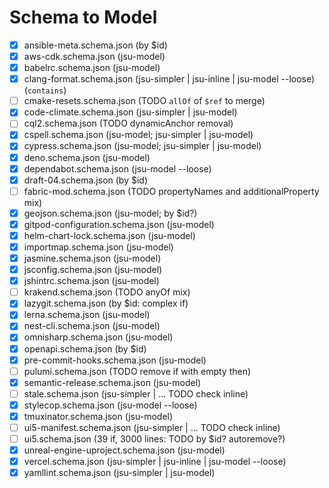 # Schema to Model

- [x] ansible-meta.schema.json (by $id)
- [x] aws-cdk.schema.json (jsu-model)
- [x] babelrc.schema.json (jsu-model)
- [x] clang-format.schema.json (jsu-simpler | jsu-inline | jsu-model --loose) (`contains`)
- [ ] cmake-resets.schema.json (TODO `allOf` of `$ref` to merge)
- [x] code-climate.schema.json (jsu-simpler | jsu-model)
- [ ] cql2.schema.json (TODO dynamicAnchor removal)
- [x] cspell.schema.json (jsu-model; jsu-simpler | jsu-model)
- [x] cypress.schema.json (jsu-model; jsu-simpler | jsu-model)
- [x] deno.schema.json (jsu-model)
- [x] dependabot.schema.json (jsu-model --loose)
- [x] draft-04.schema.json (by $id)
- [ ] fabric-mod.schema.json (TODO propertyNames and additionalProperty mix)
- [x] geojson.schema.json (jsu-model; by $id?)
- [x] gitpod-configuration.schema.json (jsu-model)
- [x] helm-chart-lock.schema.json (jsu-model)
- [x] importmap.schema.json (jsu-model)
- [x] jasmine.schema.json (jsu-model)
- [x] jsconfig.schema.json (jsu-model)
- [x] jshintrc.schema.json (jsu-model)
- [ ] krakend.schema.json (TODO anyOf mix)
- [x] lazygit.schema.json (by $id: complex if)
- [x] lerna.schema.json (jsu-model)
- [x] nest-cli.schema.json (jsu-model)
- [x] omnisharp.schema.json (jsu-model)
- [x] openapi.schema.json (by $id)
- [x] pre-commit-hooks.schema.json (jsu-model)
- [ ] pulumi.schema.json (TODO remove if with empty then)
- [x] semantic-release.schema.json (jsu-model)
- [ ] stale.schema.json (jsu-simpler | ... TODO check inline)
- [x] stylecop.schema.json (jsu-model --loose)
- [x] tmuxinator.schema.json (jsu-model)
- [ ] ui5-manifest.schema.json (jsu-simpler | ... TODO check inline)
- [ ] ui5.schema.json (39 if, 3000 lines: TODO by $id? autoremove?)
- [x] unreal-engine-uproject.schema.json (jsu-model)
- [x] vercel.schema.json (jsu-simpler | jsu-inline | jsu-model --loose)
- [x] yamllint.schema.json (jsu-simpler | jsu-model)
